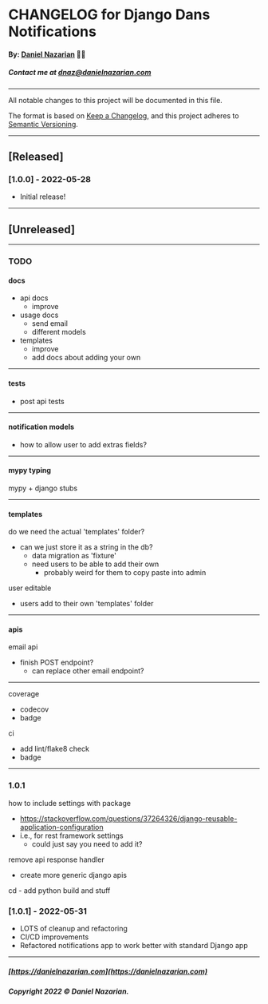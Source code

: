 # CHANGELOG for Django Dans Notifications
#### By: [Daniel Nazarian](https://danielnazarian) 🐧👹
##### Contact me at <dnaz@danielnazarian.com>

-------------------------------------------------------

All notable changes to this project will be documented in this file.

The format is based on [Keep a Changelog](https://keepachangelog.com/en/1.0.0/),
and this project adheres to [Semantic Versioning](https://semver.org/spec/v2.0.0.html).


-------------------------------------------------------

## [Released]

### [1.0.0] - 2022-05-28
- Initial release!

-------------------------------------------------------

## [Unreleased]

-------------------------------------------------------
### TODO

#### docs
- api docs
  - improve
- usage docs
  - send email
  - different models
- templates
  - improve
  - add docs about adding your own

-----

#### tests
- post api tests

-----

#### notification models
- how to allow user to add extras fields?

-----

#### mypy typing

mypy + django stubs

-----
#### templates

do we need the actual 'templates' folder?
- can we just store it as a string in the db?
  - data migration as 'fixture'
  - need users to be able to add their own
    - probably weird for them to copy paste into admin

user editable
- users add to their own 'templates' folder

-----
#### apis

email api
- finish POST endpoint?
  - can replace other email endpoint?
  
-----


coverage
- codecov
- badge

ci
- add lint/flake8 check
- badge

-----
### 1.0.1



how to include settings with package
- https://stackoverflow.com/questions/37264326/django-reusable-application-configuration
- i.e., for rest framework settings
  - could just say you need to add it?


remove api response handler
- create more generic django apis


cd - add python build and stuff


### [1.0.1] - 2022-05-31
- LOTS of cleanup and refactoring
- CI/CD improvements
- Refactored notifications app to work better with standard Django app

-------------------------------------------------------

##### [https://danielnazarian.com](https://danielnazarian.com)
##### Copyright 2022 © Daniel Nazarian.
